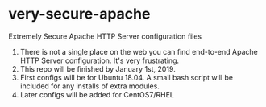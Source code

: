 # very-secure-apache
Extremely Secure Apache HTTP Server configuration files

1. There is not a single place on the web you can find end-to-end Apache HTTP Server configuration. It's very frustrating. 
2. This repo will be finished by January 1st, 2019.
3. First configs will be for Ubuntu 18.04. A small bash script will be included for any installs of extra modules.
4. Later configs will be added for CentOS7/RHEL
